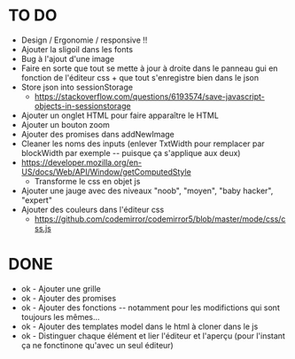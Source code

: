# TO DO
- Design / Ergonomie / responsive !!
- Ajouter la sligoil dans les fonts
- Bug à l'ajout d'une image
- Faire en sorte que tout se mette à jour à droite dans le panneau gui en fonction de l'éditeur css + que tout s'enregistre bien dans le json 
- Store json into sessionStorage
  + https://stackoverflow.com/questions/6193574/save-javascript-objects-in-sessionstorage
- Ajouter un onglet HTML pour faire apparaître le HTML
- Ajouter un bouton zoom 
- Ajouter des promises dans addNewImage
- Cleaner les noms des inputs (enlever TxtWidth pour remplacer par blockWidth par exemple -- puisque ça s'applique aux deux)
- https://developer.mozilla.org/en-US/docs/Web/API/Window/getComputedStyle
  + Transforme le css en objet js
- Ajouter une jauge avec des niveaux "noob", "moyen", "baby hacker", "expert"
- Ajouter des couleurs dans l'éditeur css
  + https://github.com/codemirror/codemirror5/blob/master/mode/css/css.js



# DONE 
- ok - Ajouter une grille
- ok - Ajouter des promises
- ok - Ajouter des fonctions -- notamment pour les modifictions qui sont toujours les mêmes…
- ok - Ajouter des templates model dans le html à cloner dans le js
- ok - Distinguer chaque élément et lier l'éditeur et l'aperçu (pour l'instant ça ne fonctinone qu'avec un seul éditeur)